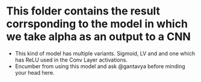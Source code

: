 # This folder contains the result corrsponding to the model in which we take alpha as an output to a CNN 

* This kind of model has multiple variants. Sigmoid, LV and and one which has ReLU used in the Conv Layer activations.
* Encumber from using this model and ask @gantavya before minding your head here. 
